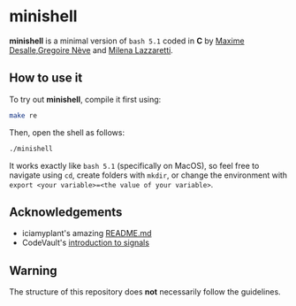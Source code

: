 # minishell

**minishell** is a minimal version of ```bash 5.1``` coded in **C** by [Maxime Desalle](https://github.com/maxdesalle),[Gregoire Nève](https://github.com/s19gregoire) and [Milena Lazzaretti](https://github.com/m3zh).

## How to use it
To try out **minishell**, compile it first using:
```bash
make re
```
Then, open the shell as follows:
```bash
./minishell
```

It works exactly like ```bash 5.1``` (specifically on MacOS), so feel free to navigate using ```cd```, create folders with ```mkdir```, or change the environment with ```export <your variable>=<the value of your variable>```.

## Acknowledgements
- iciamyplant's amazing [README.md](https://github.com/iciamyplant/Minishell#readme)
- CodeVault's [introduction to signals](https://www.youtube.com/watch?v=5We_HtLlAbs)

## Warning
The structure of this repository does **not** necessarily follow the guidelines.
